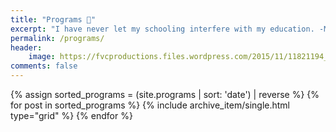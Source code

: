 ```yaml
---
title: "Programs 🚀"
excerpt: "I have never let my schooling interfere with my education. -Mark Twain"
permalink: /programs/
header:
    image: https://fvcproductions.files.wordpress.com/2015/11/11821194_439697182900579_299304949_n-1-e1457320708289.jpg
comments: false
---
```


<div class="grid__wrapper">
    {% assign sorted_programs = (site.programs | sort: 'date') | reverse %}
    {% for post in sorted_programs %}
        {% include archive_item/single.html type="grid" %}
    {% endfor %}
</div>